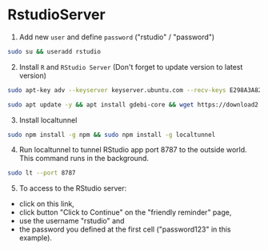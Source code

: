 # RstudioServer

1. Add new `user` and define `password` ("rstudio" / "password")
```bash
sudo su && useradd rstudio
```
2. Install `R` and `RStudio Server` (Don't forget to update version to latest version)
```bash
sudo apt-key adv --keyserver keyserver.ubuntu.com --recv-keys E298A3A825C0D65DFD57CBB651716619E084DAB9 && sudo add-apt-repository 'deb https://cloud.r-project.org/bin/linux/ubuntu focal-cran40/' && sudo apt install r-base -y
```
```bash
sudo apt update -y && apt install gdebi-core && wget https://download2.rstudio.org/server/bionic/amd64/rstudio-server-2022.02.3-492-amd64.deb && sudo gdebi -n rstudio-server-2022.02.3-492-amd64.deb -y
```
3. Install localtunnel
```bash
sudo npm install -g npm && sudo npm install -g localtunnel
```
4. Run localtunnel to tunnel RStudio app port 8787 to the outside world. This command runs in the background.
```bash
sudo lt --port 8787 
```
5. To access to the RStudio server:
 - click on this link, 
 - click button "Click to Continue" on the "friendly reminder" page,
 - use the username "rstudio" and 
 - the password you defined at the first cell ("password123" in this example).
